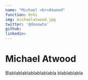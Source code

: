 ```yaml
---
name: "Michael <br>Atwood"
function: Oshi
img: michaelatwood.jpg
twitter: '@dooowta'
github: 
linkedin:
---
```


# Michael Atwood
 
Blablablablablablablabla
blablablabla
